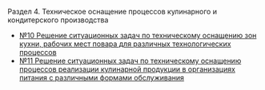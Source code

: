 Раздел 4. Техническое оснащение процессов кулинарного и кондитерского производства

* [№10 Решение ситуационных задач по техническому оснащению зон кухни, рабочих мест повара для различных технологических процессов](mu10.md)
* [№11 Решение ситуационных задач по техническому оснащению процессов реализации кулинарной продукции в организациях питания с различными формами обслуживания](mu11.md)